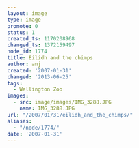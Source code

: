 ```yaml
---
layout: image
type: image
promote: 0
status: 1
created_ts: 1170208968
changed_ts: 1372159497
node_id: 1774
title: Eilidh and the chimps
author: anj
created: '2007-01-31'
changed: '2013-06-25'
tags:
  - Wellington Zoo
images:
  - src: image/images/IMG_3288.JPG
    name: IMG_3288.JPG
url: "/2007/01/31/eilidh_and_the_chimps/"
aliases:
  - "/node/1774/"
date: '2007-01-31'
---
```


